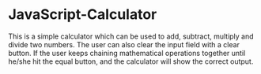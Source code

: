 # JavaScript-Calculator
This is a simple calculator which can be used to add, subtract, multiply and divide two numbers. The user can also clear the input field with a clear button. If the user keeps chaining mathematical operations together until he/she hit the equal button, and the calculator will show the correct output.
